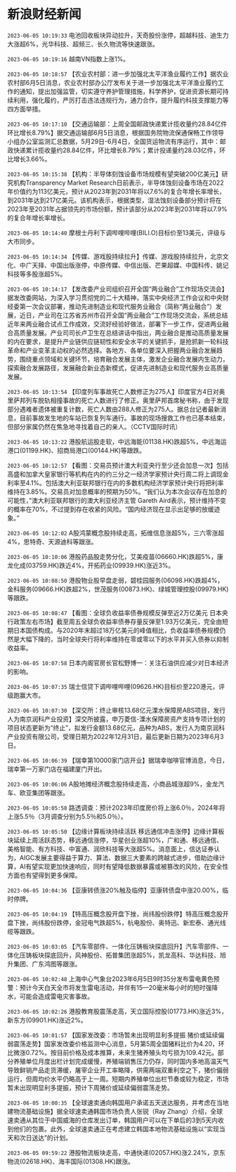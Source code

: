 # 新浪财经新闻
`2023-06-05 10:19:33` 电池回收板块异动拉升，天奇股份涨停，超越科技、迪生力大涨超6%，光华科技、超频三、长久物流等快速跟涨。

`2023-06-05 10:19:16` 越南VN指数上涨1%。

`2023-06-05 10:18:57` 【农业农村部：进一步加强北太平洋渔业履约工作】据农业农村部6月5日消息，农业农村部办公厅发布关于进一步加强北太平洋渔业履约工作的通知，提出加强监管，切实遵守养护管理措施，科学养护，促进资源长期可持续利用，强化履约，严厉打击违法违规行为，通力合作，提升履约科技支撑能力等四方面举措。

`2023-06-05 10:17:10` 【交通运输部：上周全国邮政快递累计揽收量约28.84亿件 环比增长8.79%】据交通运输部6月5日消息，根据国务院物流保通保畅工作领导小组办公室监测汇总数据，5月29日-6月4日，全国货运物流有序运行，其中：邮政快递累计揽收量约28.84亿件，环比增长8.79%；累计投递量约28.03亿件，环比增长3.66%。

`2023-06-05 10:15:38` 【机构：半导体刻蚀设备市场规模有望突破200亿美元】研究机构Transparency Market Research日前表示，半导体蚀刻设备市场在2022年价值约为113亿美元，预计从2023年到2031年将以7.6%的复合年增长率增长，到2031年达到217亿美元。该机构表示，根据类型，湿法蚀刻设备部分预计将在2023年至2031年占据领先的市场份额，预计该部分从2023年到2031年将以7.9%的复合年增长率增长。

`2023-06-05 10:14:40` 摩根士丹利下调哔哩哔哩(BILI.O)目标价至13美元，评级与大市同步。

`2023-06-05 10:14:34` 【传媒、游戏股持续拉升】传媒、游戏股持续拉升，北京文化、中广天择、中国出版涨停，中原传媒、中信出版、芒果超媒、中国科传、姚记科技等多股涨超5%。

`2023-06-05 10:14:17` 【发改委产业司组织召开全国“两业融合”工作现场交流会】据发改委网站，为深入学习贯彻党的二十大精神，落实中央经济工作会议和中央财经委第一次会议部署，推动先进制造业和现代服务业融合（简称“两业融合”）发展，近日，产业司在江苏省苏州市召开全国“两业融合”工作现场交流会，系统总结近年来两业融合试点工作成效，交流好经验好做法，部署下一步工作，促进两业融合高质量发展。产业司司长卢卫生在总结讲话中指出，两业融合是推动高质量发展的内在要求，是提升产业链供应链韧性和安全水平的关键抓手，是抢抓新一轮科技革命和产业变革主动权的必然选择。各地方、各单位要深入把握两业融合发展趋势，围绕重点领域和关键环节，培育融合发展主体，激发企业融合发展内生动力，探索融合发展路径，发展融合新业态新模式，促进先进制造业和现代服务业高质量发展。

`2023-06-05 10:13:54` 【印度列车事故死亡人数修正为275人】印度官方4日对奥里萨邦列车脱轨相撞事故的死亡人数进行了修正。奥里萨邦首席秘书称，由于发现部分遇难者遗体被重复计数，死亡人数由288人修正为275人。据总台记者最新消息，目前事故发生地的车站已恢复列车通行。事故的现场搜救工作也已基本结束，但部分家属仍然在焦急地寻找着自己的亲人。（CCTV国际时讯）

`2023-06-05 10:13:22` 港股航运股走软，中远海能(01138.HK)跌超5%，中远海运港口(01199.HK)、招商局港口(00144.HK)等跟跌。

`2023-06-05 10:12:57` 【看图：交易员预计澳大利亚央行至少还会加息一次】包括高盛和加拿大皇家银行等机构在内的约三分之一经济学家预计央行周二将上调现金利率至4.1%。包括澳大利亚联邦银行在内的多数机构经济学家预计央行将把利率维持在3.85%。交易员对加息概率的预期为50%。“我们认为本次会议存在加息的可能性，”澳大利亚联邦银行的澳大利亚经济主管 Gareth Aird表示，预计维持不变的概率在70%，不过提到存在收紧的风险。“国内经济现在显示出足够的放缓迹象。”

`2023-06-05 10:12:02` A股鸿蒙概念股持续走高，拓维信息涨超5%，三六零涨超4%，思特奇、天源迪科等跟涨。

`2023-06-05 10:10:06` 港股药品股走势分化，艾美疫苗(06660.HK)跌超5%，康龙化成(03759.HK)跌近4%，开拓药业(09939.HK)涨近3%。

`2023-06-05 10:08:50` 港股物业股早盘走弱，碧桂园服务(06098.HK)跌超4%，金科服务(09666.HK)跌超2%，世茂服务(00873.HK)、绿城管理控股(09979.HK)等跟跌。

`2023-06-05 10:08:47` 【看图：全球负收益率债券规模反弹至近2万亿美元 日本央行政策左右市场】截至周五全球负收益率债券存量反弹至1.93万亿美元，完全由短期日本国债构成。与2020年末超过18万亿美元的峰值相比，负收益率债券规模仍然是大幅下降的，当时全球央行将利率维持在零或零以下的水平并买入债券以抑制收益率。

`2023-06-05 10:07:58` 日本内阁官房长官松野博一：关注石油供应减少对日本经济的影响。

`2023-06-05 10:07:35` 瑞士信贷下调哔哩哔哩(09626.HK)目标价至220港元，评级跑赢大市。

`2023-06-05 10:07:30` 【深交所：终止审核13.68亿元溧水保障房ABS项目，发行人为南京润科产业投资】深交所披露，申万菱信-溧水保障房资产支持专项计划的项目状态更新为“终止”，拟发行金额13.68亿元，品种为ABS，发行人为南京润科产业投资有限公司，受理日期为2022年12月31日，最后更新日期为2023年6月3日。

`2023-06-05 10:06:39` 【瑞幸第10000家门店开业】据瑞幸咖啡官博消息，今日，瑞幸第一万家门店在福建厦门开出。

`2023-06-05 10:06:06` A股地摊经济概念股持续走高，小商品城涨超9%，金龙汽车、欧亚集团等跟涨。

`2023-06-05 10:05:58` 路透调查：预计2023年印度房价将上涨6.0％，2024年将上涨5.5％（3月调查分别为5.5％和5.0％）。

`2023-06-05 10:05:50` 【边缘计算板块持续活跃 移远通信冲击涨停】边缘计算板块延续上周活跃态势，移远通信涨停，华星创业涨超10%，广和通、移远通信、美格智能、有方科技、中富通、润欣科技等大涨超5%。消息面上，信达证券认为，AIGC发展主要得益于算力、算法、数据三大要素的跨越式进步，借助边缘计算，AI有望实现更加快速响应，同时有望降低数据暴露或被篡改的风险，在安全性方面也有望得到更多保障。

`2023-06-05 10:04:36` 【亚康转债涨20%触及临停】亚康转债盘中涨20.00%，临时停牌。

`2023-06-05 10:04:19` 【特高压概念股开盘下挫，尚纬股份跌停】特高压概念股开盘下挫，尚纬股份跌停，金冠电气跌超5%，杭电股份、奥特迅、新宏泰、通光线缆等跟跌。

`2023-06-05 10:03:05` 【汽车零部件、一体化压铸板块探底回升】汽车零部件、一体化压铸板块探底回升，风神股份、拓普集团涨超5%，凯龙高科、华达科技、旭升集团、广东鸿图等跟涨。

`2023-06-05 10:02:48` 上海中心气象台2023年6月5日9时35分发布雷电黄色预警：预计今天白天全市将发生雷电活动，并伴有15—20毫米每小时的短时强降水，可能会造成雷电灾害事故。

`2023-06-05 10:02:26` 港股教育股震荡走高，天立国际控股(01773.HK)涨近3%，新东方(09901.HK)涨近2%。

`2023-06-05 10:01:57` 【国家发改委：市场暂未出现明显利多提振 猪价或延续偏弱震荡走势】国家发改委价格监测中心消息，5月第5周全国猪料比价为4.20，环比微涨0.72%。按目前价格及成本推算，未来生猪养殖头均亏损为109.42元。部分养殖单位月度出栏计划完成缓慢，养殖端销售压力仍存，同时国内多地高温天气导致鲜销产品走货滞缓，屠宰企业开工率略降，供需两端双重利空之下，猪价偏弱运行，但周均价水平仍略高于上一周。短期内养殖单位出栏节奏或较为稳定，市场暂未出现明显利多提振，预计下周猪价或延续偏弱震荡走势。

`2023-06-05 10:00:35` 【全球速卖通向韩国用户承诺五天送达服务，并考虑在当地建物流基础设施】据全球速卖通韩国市场负责人张锐（Ray Zhang）介绍，全球速卖通从其位于中国威海的仓库发出订单，韩国用户可以在下单后的3到5天内收到他们的包裹。此外，全球速卖通正在考虑建立韩国本地物流基础设施以“实现当天和次日送达”的计划。

`2023-06-05 09:59:22` 港股物流板块走高，中通快递(02057.HK)涨2.24%，京东物流(02618.HK)、海丰国际(01308.HK)跟涨。

